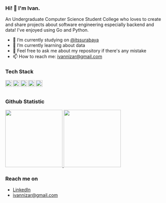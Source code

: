 ### Hi! 👋 I'm Ivan.

An Undergraduate Computer Science Student College who loves to create and share projects about software engineering especially backend and data! I've enjoyed using Go and Python.

- 🔭 I’m currently studying on <a href="https://www.its.ac.id/">@itssurabaya</a>
- 🌱 I’m currently learning about data 
- 💬 Feel free to ask me about my repository if there's any mistake
- 📫 How to reach me: ivannizar@gmail.com

### Tech Stack
  <a href="#"><img align="left" alt="JavaScript" title="JavaScript" width="21px" src="https://upload.wikimedia.org/wikipedia/commons/9/99/Unofficial_JavaScript_logo_2.svg" /></a>
  <a href="https://reactjs.org/"><img align="left" alt="React" title="React" width="21px" src="https://cdn.worldvectorlogo.com/logos/react-2.svg" /></a>
  <a href="https://go.dev/"><img align="left" alt="Golang" title="Golang" width="21px" src="https://eternaldev.com/static/bd050a890f2d9f5e9819d6253be0797c/d786d/o6aczwfv_400x400.png" /></a>
  <a href="https://www.tensorflow.org/"><img align="left" alt="TensorFlow" title="TensorFlow" width="21px" src="https://zaccharieramzi.fr/project/tf-slice-assign/featured.png" /></a>
  <a href="https://www.python.org/"><img align="left" alt="Python" title="Python" width="21px" src="https://seeklogo.com/images/P/python-logo-A32636CAA3-seeklogo.com.png" /></a>
  <br>
  <br>
  
### Github Statistic
<p align="left">
<a href="https://github.com/dragranzer">
  <img height="180em" src="https://github-readme-stats-eight-theta.vercel.app/api?username=dragranzer&show_icons=true&theme=algolia&include_all_commits=true&count_private=true"/>
  <img height="180em" src="https://github-readme-stats-eight-theta.vercel.app/api/top-langs/?username=dragranzer&layout=compact&langs_count=8&theme=algolia"/>
</a>
</p>

### Reach me on
- <a href="https://linkedin.com/in/ivanmuhammadn/">LinkedIn</a>
- ivannizar@gmail.com
